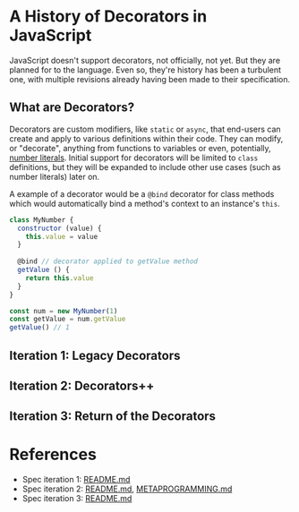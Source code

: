 # A History of Decorators in JavaScript

JavaScript doesn't support decorators, not officially, not yet.  But they are planned for to the language.  Even so, they're history has been a turbulent one, with multiple revisions already having been made to their specification.

## What are Decorators?

Decorators are custom modifiers, like `static` or `async`, that end-users can create and apply to various definitions within their code.  They can modify, or "decorate", anything from functions to variables or even, potentially, [number literals](https://github.com/tc39/proposal-extended-numeric-literals).  Initial support for decorators will be limited to `class` definitions, but they will be expanded to include other use cases (such as number literals) later on.

A example of a decorator would be a `@bind` decorator for class methods which would automatically bind a method's context to an instance's `this`.

```javascript
class MyNumber {
  constructor (value) {
    this.value = value
  }
  
  @bind // decorator applied to getValue method
  getValue () {
    return this.value
  }
}

const num = new MyNumber(1)
const getValue = num.getValue
getValue() // 1
```

## Iteration 1: Legacy Decorators

## Iteration 2: Decorators++

## Iteration 3: Return of the Decorators

# References

- Spec iteration 1: [README.md](https://github.com/wycats/javascript-decorators/blob/e1bf8d41bfa2591d949dd3bbf013514c8904b913/README.md)
- Spec iteration 2: [README.md](https://github.com/tc39/proposal-decorators/blob/beae8dc25d2dddc3a19cdd235d14f8b16a6f1325/README.md), [METAPROGRAMMING.md](https://github.com/tc39/proposal-decorators/blob/beae8dc25d2dddc3a19cdd235d14f8b16a6f1325/METAPROGRAMMING.md)
- Spec iteration 3: [README.md](https://github.com/tc39/proposal-decorators/blob/e480e0659534567a7edb28ffe968f583a91c7e0c/README.md)
